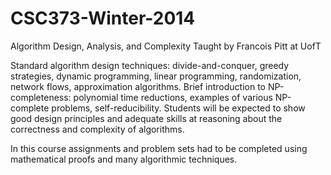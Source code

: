 # CSC373-Winter-2014
Algorithm Design, Analysis, and Complexity
Taught by Francois Pitt at UofT

Standard algorithm design techniques: divide-and-conquer, greedy strategies, dynamic programming, linear programming, randomization, network flows, approximation algorithms.  Brief introduction to NP-completeness: polynomial time reductions, examples of various NP-complete problems, self-reducibility. Students will be expected to show good design principles and adequate skills at reasoning about the correctness and complexity of algorithms.

In this course assignments and problem sets had to be completed using mathematical proofs and many algorithmic techniques.
